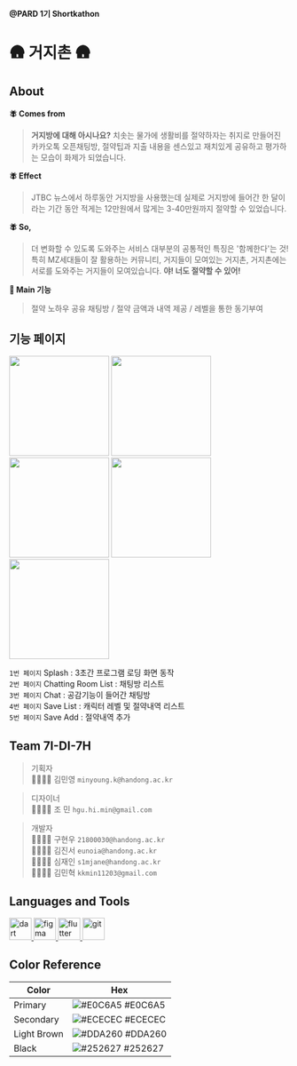 #### @PARD 1기 Shortkathon 
# 🛖 거지촌 🛖
## About
**🪰 Comes from**<br>
> **거지방에 대해 아시나요?** 치솟는 물가에 생활비를 절약하자는 취지로 만들어진 카카오톡 오픈채팅방, 절약팁과 지출 내용을 센스있고 재치있게 공유하고 평가하는 모습이 화제가 되었습니다.<br>
> 
 **🪰 Effect**<br>
> JTBC 뉴스에서 하루동안 거지방을 사용했는데 실제로 거지방에 들어간 한 달이라는 기간 동안 적게는 12만원에서 많게는 3-40만원까지 절약할 수 있었습니다.<br>
>
 **🪰 So,**<br>
> 더 변화할 수 있도록 도와주는 서비스 대부분의 공통적인 특징은 '함께한다'는 것! 특히 MZ세대들이 잘 활용하는 커뮤니티, 거지들이 모여있는 거지촌, 거지촌에는 서로를 도와주는 거지들이 모여있습니다. **야! 너도 절약할 수 있어!**<br>
> 
**📁 Main 기능** <br>
> 절약 노하우 공유 채팅방 / 절약 금액과 내역 제공 / 레벨을 통한 동기부여 <br>
## 기능 페이지
<p align="left">
<img src="https://github.com/1st-PARD-APP-PART/7I-DI-7H/assets/100616572/d3364721-ad4c-488b-9f3d-8bdbda87e22f" width=180>
<img src="https://github.com/s1mjane/ossTeam/assets/100616572/eda95c7b-cc7e-48e4-9b01-677461bdb0ea" width=180>
<img src="https://github.com/s1mjane/ossTeam/assets/100616572/41d82d5d-4e43-4a6f-b678-f501008976d1" width=180>
  <img src="https://github.com/s1mjane/ossTeam/assets/100616572/fbdf53b1-200b-44b7-9fbd-ad97e6351156" width=180>
  <img src="https://github.com/s1mjane/ossTeam/assets/100616572/97961122-498c-4983-a29f-5d5d8b38f677" width=180>
</p>

`1번 페이지` Splash : 3초간 프로그램 로딩 화면 동작
<br>`2번 페이지` Chatting Room List : 채팅방 리스트
<br>`3번 페이지` Chat : 공감기능이 들어간 채팅방
<br>`4번 페이지` Save List : 캐릭터 레벨 및 절약내역 리스트
<br>`5번 페이지` Save Add : 절약내역 추가

## Team 7I-DI-7H
> 기획자<br> 🙋🏻‍♀️✨ 김민영  `minyoung.k@handong.ac.kr`<br>

> 디자이너<br> 🧑🏻‍🎨✨ 조  민  `hgu.hi.min@gmail.com`<br>

> 개발자<br>
> 🧑🏻‍💻✨ 구현우  `21800030@handong.ac.kr` <br>
> 🧑🏻‍💻✨ 김진서  `eunoia@handong.ac.kr` <br>
> 👩🏻‍💻✨ 심재인  `s1mjane@handong.ac.kr` <br>
> 🧑🏻‍💻✨ 김민혁  `kkmin11203@gmail.com`

## Languages and Tools
<p align="left"> <a href="https://dart.dev" target="_blank" rel="noreferrer"> <img src="https://www.vectorlogo.zone/logos/dartlang/dartlang-icon.svg" alt="dart" width="40" height="40"/> </a> <a href="https://www.figma.com/" target="_blank" rel="noreferrer"> <img src="https://www.vectorlogo.zone/logos/figma/figma-icon.svg" alt="figma" width="40" height="40"/> </a> <a href="https://flutter.dev" target="_blank" rel="noreferrer"> <img src="https://www.vectorlogo.zone/logos/flutterio/flutterio-icon.svg" alt="flutter" width="40" height="40"/> </a> <a href="https://git-scm.com/" target="_blank" rel="noreferrer"> <img src="https://www.vectorlogo.zone/logos/git-scm/git-scm-icon.svg" alt="git" width="40" height="40"/> </a> </p>


## Color Reference

| Color          | Hex                                                              |
| -------------- | ---------------------------------------------------------------- |
| Primary | ![#E0C6A5](https://via.placeholder.com/10/E0C6A5?text=+) #E0C6A5 |
| Secondary | ![#ECECEC](https://via.placeholder.com/10/ECECEC?text=+) #ECECEC |
| Light Brown | ![#DDA260](https://via.placeholder.com/10/DDA260?text=+) #DDA260 |
| Black | ![#252627](https://via.placeholder.com/10/252627?text=+) #252627 |

